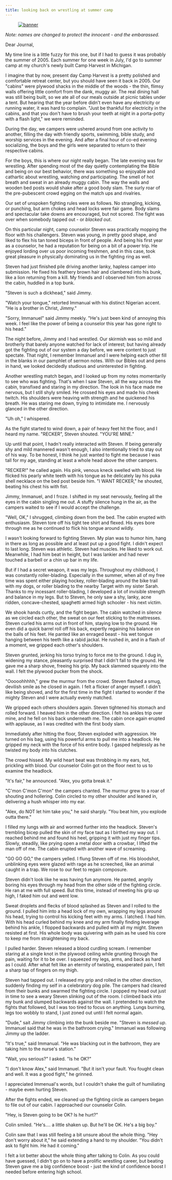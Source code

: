 ```yaml
---
title: looking back on wrestling at summer camp
---
```


<figure>
  <a href="/images/banners/2020-09-19.jpg">
    <img alt="banner" src="/images/banners/2020-09-19.jpg"/>
  </a>
</figure>

_Note: names are changed to protect the innocent - and the
embarassed._

Dear Journal,

My time line is a little fuzzy for this one, but if I had to guess it
was probably the summer of 2005.  Each summer for one week in July,
I'd go to summer camp at my church's newly built Camp Harvest in
Michigan.

I imagine that by now, present day Camp Harvest is a pretty polished
and comfortable retreat center, but you should have seen it back
in 2005.  Our "cabins" were plywood shacks in the middle of the
woods - the thin, flimsy walls offering little comfort from the dank,
muggy air.  The real dining hall was still being built, so we ate all
of our meals outside at picnic tables under a tent.  But hearing that
the year before didn't even have any electricity or running water, it
was hard to complain.  "Just be thankful for electricity in the
cabins, and that you don't have to brush your teeth at night in a
porta-potty with a flash light," we were reminded.

During the day, we campers were ushered around from one activity to
another, filling the day with friendly sports, swimming, bible study,
and worship services in the evening.  And after a final hour of co-ed
evening socializing, the boys and the girls were separated to return
to their respective cabins.

For the boys, this is where our night really began.  The late evening
was for wrestling.  After spending most of the day quietly
contemplating the Bible and being on our best behavior, there was
something so enjoyable and cathartic about wrestling, watching _and_
participating.  The smell of hot breath and sweat in an already muggy
cabin.  The way the walls and wooden bed posts would shake after a
good body slam.  The surly roar of the pre-pubescent crowd egging on
the match ups and rivalries.

Our set of unspoken fighting rules were as follows.  No strangling,
kicking, or punching, but arm chokes and head locks were fair game.
Body slams and spectacular take downs are encouraged, but not scored.
The fight was over when somebody tapped out - or _blacked out_.

On this particular night, camp counselor Steven was practically
mopping the floor with his challengers.  Steven was young, in pretty
good shape, and liked to flex his tan toned biceps in front of people.
And being his first year as a counselor, he had a reputation for being
on a bit of a power trip.  He enjoyed lording over us poor incoming
freshmen, and in this case, took great pleasure in physically
dominating us in the fighting ring as well.

Steven had just finished pile driving another lanky, hapless camper
into submission.  He fixed his feathery brown hair and clambered into
his bunk, like a lion returning from a kill.  My friends and I
observed him from across the cabin, huddled in a top bunk.

"Steven is such a dickhead," said Jimmy.

"Watch your tongue," retorted Immanual with his distinct Nigerian
accent.  "He is a brother in Christ, Jimmy."

"Sorry, Immanuel" said Jimmy meekly.  "He's just been kind of
annoying this week.  I feel like the power of being a counselor this
year has gone right to his head."

The night before, Jimmy and I had wrestled.  Our skirmish was so mild
and brotherly that barely anyone watched for lack of interest; but
having already got the fighting out of our system a day before, we
were content to just spectate.  That night, I remember Immanuel and I
were helping each other fill in the blanks in our pamphlet of sermon
notes.  With our Bibles out and pens in hand, we looked decidedly
studious and uninterested in fighting.

Another wrestling match began, and I looked up from my notes
momentarily to see who was fighting.  That's when I saw Steven, all
the way across the cabin, transfixed and staring in my direction.  The
look in his face made me nervous, but I still shyly smiled.  He
crossed his eyes and made his cheek twitch.  His shoulders were
heaving with strength and he quickened his breath.  He was staring me
down, trying to intimidate me.  I nervously glanced in the other
direction.

"Uh oh," I whispered.

As the fight started to wind down, a pair of heavy feet hit the floor,
and I heard my name.  "RECKER", Steven shouted.  "YOU'RE MINE."

Up until that point, I hadn't really interacted with Steven.  If being
generally shy and mild mannered wasn't enough, I also intentionally
tried to stay out of his way.  To be honest, I think he just wanted to
fight me because I was tall for my age, standing at least a whole head
above the other campers.

"RECKER!" he called again.  His pink, venous kneck swelled with blood.
He flicked his pearly white teeth with his tongue as he delicately lay
his puka shell necklace on the bed post beside him.  "I WANT RECKER,"
he shouted, beating his chest his with fist.

Jimmy, Immanuel, and I froze.  I shifted in my seat nervously,
feeling all the eyes in the cabin singling me out.  A stuffy silence
hung in the air, as the campers waited to see if I would accept the
challenge.

"Well, OK," I shrugged, climbing down from the bed.  The cabin erupted
with enthusiasm.  Steven tore off his tight tee shirt and flexed.  His
eyes bore through me as he continued to flick his tongue around
wildly.

I wasn't looking forward to fighting Steven.  My plan was to humor
him, hang in there as long as possible and at least put up a good
fight.  I didn't expect to last long.  Steven was athletic.  Steven
had muscles.  He liked to work out.  Meanwhile, I had him beat in
height, but I was lankier and had never touched a barbell or a chin up
bar in my life.

But if I had a secret weapon, it was my legs.  Throughout my
childhood, I was constantly roller-blading.  Especially in the summer,
when all of my free time was spent either playing hockey,
roller-blading around the bike trail with my dogs, or roller blading
to the nearby Target with my sister Sarah.  Thanks to my incessant
roller-blading, I developed a lot of invisible strength and balance in
my legs.  But to Steven, he only saw a shy, lanky, acne ridden,
concave-chested, spaghetti armed high schooler - his next victim.

We shook hands curtly, and the fight began.  The cabin watched in
silence as we circled each other, the sweat on our feet sticking to
the mattresses.  Steven curled his arms out in front of him, staying
low to the ground.  He even did a quick barrel roll off his back,
expertly regaining his balance on the balls of his feet.  He panted
like an enraged beast - his wet tongue hanging between his teeth like
a rabid jackal.  He rushed in, and in a flash of a moment, we gripped
each other's shoulders.

Steven grunted, jerking his torso trying to force me to the ground.  I
dug in, widening my stance, pleasantly surprised that I didn't fall to
the ground.  He gave me a sharp shove, freeing his grip.  My back
slammed squarely into the wall.  I felt the plywood pucker from the
shock.

"Ooooohhhhh," grew the murmur from the crowd.  Steven flashed a smug,
devilish smile as he closed in again.  I felt a flicker of anger
myself.  I didn't like being shoved, and for the first time in the
fight I started to wonder if the mighty Steven and I were actually
evenly matched.

We gripped each others shoulders again.  Steven tightened his stomach
and rolled forward.  I heaved him in the other direction.  I felt his
ankles trip over mine, and he fell on his back underneath me.  The
cabin once again erupted with applause, as I was credited with the
first body slam.

Immediately after hitting the floor, Steven exploded with aggression.
He turned on his bag, using his powerful arms to pull me into a
headlock.  He gripped my neck with the force of his entire body.  I
gasped helplessly as he twisted my body into his clutches.

The crowd hissed.  My wild heart beat was throbbing in my ears, hot,
prickling with blood.  Our counselor Colin got on the floor next to us
to examine the headlock.

"It's fair," he announced.  "Alex, you gotta break it."

"C'mon C'mon C'mon" the campers chanted.  The murmur grew to a roar of
shouting and hollering.  Colin circled to my other shoulder and leaned
in, delivering a hush whisper into my ear.

"Alex, do NOT let him take you," he said sharply.  "You beat him, you
explode outta there."

I filled my lungs with air and wormed further into the headlock.
Steven's trembling bicep pulled the skin of my face taut as I birthed
my way out.  I reached behind me and found his heel, gripping it with
just my finger tips.  Slowly, steadily, like prying open a metal door
with a crowbar, I lifted the man off of me.  The cabin erupted with
another wave of screaming.

"GO GO GO," the campers yelled.  I flung Steven off of me.  His
bloodshot, unblinking eyes were glazed with rage as he screeched, like
an animal caught in a trap.  We rose to our feet to regain composure.

Steven didn't look like he was having fun anymore.  He panted, angrily
boring his eyes through my head from the other side of the fighting
circle.  He ran at me with full speed.  But this time, instead of
meeting his grip up high, I faked him out and went low.

Sweat droplets and flecks of blood splashed as Steven and I rolled to
the ground.  I pulled him into a head lock of my own, wrapping my legs
around his head, trying to control his kicking feet with my arms.  I
latched.  I had him.  With his head curled behind my knee and my arm
finally finding leverage behind his ankle, I flopped backwards and
pulled with all my might.  Steven resisted at first.  His whole body
was quivering with pain as he used his core to keep me from
straightening my back.

I pulled harder.  Steven released a blood curdling scream.  I remember
staring at a single knot in the plywood ceiling while grunting through
the pain, waiting for it to be over.  I squeezed my legs, arms, and
back as hard as I could.  After what felt like an eternity of
twisting, exasperated pain, I felt a sharp tap of fingers on my thigh.

Steven had tapped out.  I released my grip and rolled in the other
direction, suddenly finding my self in a celebratory dog pile.  The
campers had cleared from their bunks and swarmed the fighting circle.
I popped my head out just in time to see a weary Steven slinking out
of the room.  I climbed back into my bunk and slumped backwards
against the wall.  I pretended to watch the fights that followed, but
I was too tired to focus on anything.  Lungs burning, legs too wobbly
to stand, I just zoned out until I felt normal again.

"Dude," sait Jimmy climbing into the bunk beside me.  "Steven is
_messed up_.  Immanuel said that he was in the bathroom crying."
Immanuel was following Jimmy up the ladder.

"It's true," said Immanual.  "He was blacking out in the bathroom,
they are taking him to the nurse's station."

"Wait, you serious?" I asked.  "Is he OK?"

"I don't know Alex," said Immanuel.  "But it isn't your fault.  You
fought clean and well.  It was a good fight," he grinned.

I appreciated Immenual's words, but I couldn't shake the guilt of
humiliating - maybe even hurting Steven.

After the fights ended, we cleaned up the fighting circle as campers
began to file out of our cabin.  I approached our counselor Colin.

"Hey, is Steven going to be OK?  Is he hurt?"

Colin smiled.  "He's.... a little shaken up.  But he'll be OK.  He's a
big boy."

Colin saw that I was still feeling a bit unsure about the whole thing.
"Hey don't worry about it," he said extending a hand to my shoulder.
"You didn't ask to fight him.  He had it coming."

I felt a lot better about the whole thing after talking to Colin.  As
you could have guessed, I didn't go on to have a prolific wrestling
career, but beating Steven gave me a big confidence boost - just the
kind of confidence boost I needed before entering high school.
